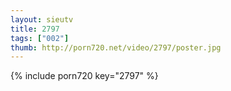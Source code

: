 ```yaml
--- 
layout: sieutv
title: 2797
tags: ["002"]
thumb: http://porn720.net/video/2797/poster.jpg
---
```

{% include porn720 key="2797" %} 
